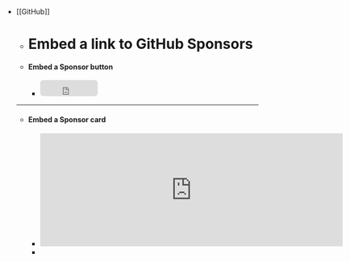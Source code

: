- [[GitHub]]
	- # Embed a link to GitHub Sponsors
	- #### Embed a Sponsor button
		- <iframe src="https://github.com/sponsors/AmirhosseinOlyaei/button" title="Sponsor AmirhosseinOlyaei" height="32" width="114" style="border: 0; border-radius: 6px;"></iframe>
	- ---
	- #### Embed a Sponsor card
		- <iframe src="https://github.com/sponsors/AmirhosseinOlyaei/card" title="Sponsor AmirhosseinOlyaei" height="225" width="600" style="border: 0;"></iframe>
		-